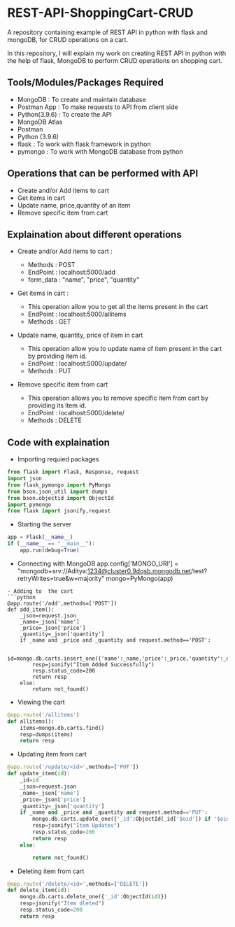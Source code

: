 # REST-API-ShoppingCart-CRUD
A repository containing example of REST API in python with  flask  and  mongoDB, for CRUD operations on a cart.

In this repository, I will  explain my work on creating REST API in python with the help of flask, MongoDB to perform CRUD operations on shopping cart.<br>



## Tools/Modules/Packages  Required
- MongoDB : To create and maintain database
- Postman App : To make requests to API from client side
- Python(3.9.6) : To create the  API
- MongoDB Atlas
- Postman 
- Python (3.9.6)
- flask : To work with flask framework in python
- pymongo : To work with MongoDB database from python


## Operations that can be performed with API
- Create and/or Add items to  cart
- Get items in cart
- Update name, price,quantity of an item
- Remove specific item from cart


## Explaination about  different operations
- Create and/or  Add items to  cart :
  - Methods : POST
  - EndPoint : localhost:5000/add
  - form_data : "name", "price",  "quantity"
  
- Get items in cart :
  - This operation allow  you to  get all the items present in the cart
  - EndPoint : localhost:5000/allitems
  - Methods : GET
- Update name, quantity, price of item in cart
  - This  operation allow you to  update name of item present in the cart by providing item id.
  - EndPoint : localhost:5000/update/<id>
  - Methods : PUT
  
- Remove specific item from cart
  - This operation  allows you to  remove specific item from cart by providing its item id.
  - EndPoint : localhost:5000/delete/<id>
  - Methods : DELETE


## Code with explaination
- Importing requied packages
```python
from flask import Flask, Response, request
import json
from flask_pymongo import PyMongo
from bson.json_util import dumps
from bson.objectid import ObjectId
import pymongo
from flask import jsonify,request
```
- Starting the server
```python
app = Flask(__name__)
if (__name__ == "__main__"):
    app.run(debug=True)
```
- Connecting with MongoDB
app.config['MONGO_URI'] = "mongodb+srv://Aditya:1234@cluster0.9dqsb.mongodb.net/test?retryWrites=true&w=majority"
mongo=PyMongo(app)
```
- Adding to  the cart
```python
@app.route('/add',methods=['POST'])
def add_item():
    _json=request.json
    _name=_json['name']
    _price=_json['price']
    _quantity=_json['quantity']
    if _name and _price and _quantity and request.method=='POST':
        
        id=mongo.db.carts.insert_one({'name':_name,'price':_price,'quantity':_quantity})
        resp=jsonify("Item Added Successfully")
        resp.status_code=200
        return resp
    else:
        return not_found()
```
- Viewing the cart
```python
@app.route('/allitems')
def allitems():
    items=mongo.db.carts.find()
    resp=dumps(items)
    return resp
```
- Updating item from cart
```python
@app.route('/update/<id>',methods=['PUT'])
def update_item(id):
    _id=id
    _json=request.json
    _name=_json['name']
    _price=_json['price']
    _quantity=_json['quantity']
    if _name and _price and _quantity and request.method=='PUT':
        mongo.db.carts.update_one({'_id':ObjectId(_id['$oid']) if '$oid' in _id else objectId(_id)},{'$set':{'name':_name,"price":_price,"quantity":_quantity}})
        resp=jsonify("Item Updates")
        resp.status_code=200
        return resp
    else:

        return not_found() 
```
- Deleting item from cart
```python
@app.route('/delete/<id>',methods=['DELETE'])
def delete_item(id):
    mongo.db.carts.delete_one({'_id':ObjectId(id)})
    resp=jsonify("Item dleted")
    resp.status_code=200
    return resp
```

